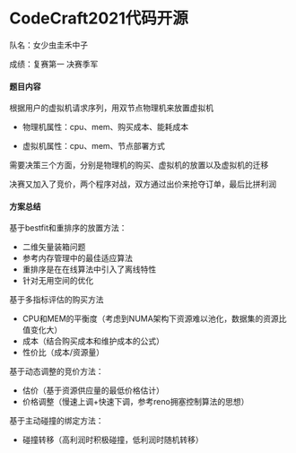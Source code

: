 # CodeCraft2021代码开源

队名：女少虫圭禾中子

成绩：复赛第一 决赛季军

#### 题目内容

根据用户的虚拟机请求序列，用双节点物理机来放置虚拟机

- 物理机属性：cpu、mem、购买成本、能耗成本

- 虚拟机属性：cpu、mem、节点部署方式

需要决策三个方面，分别是物理机的购买、虚拟机的放置以及虚拟机的迁移

决赛又加入了竞价，两个程序对战，双方通过出价来抢夺订单，最后比拼利润

#### 方案总结

基于bestfit和重排序的放置方法：

- 二维矢量装箱问题
- 参考内存管理中的最佳适应算法
- 重排序是在在线算法中引入了离线特性
- 针对无用空间的优化

基于多指标评估的购买方法

- CPU和MEM的平衡度（考虑到NUMA架构下资源难以池化，数据集的资源比值变化大）
- 成本（结合购买成本和维护成本的公式）
- 性价比（成本/资源量）

基于动态调整的竞价方法：

- 估价（基于资源供应量的最低价格估计）
- 价格调整（慢速上调+快速下调，参考reno拥塞控制算法的思想）

基于主动碰撞的绑定方法：

- 碰撞转移（高利润时积极碰撞，低利润时随机转移）
